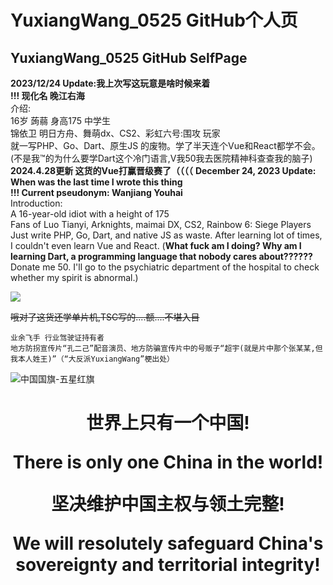 # YuxiangWang_0525 GitHub个人页
## YuxiangWang_0525 GitHub SelfPage
**2023/12/24 Update:我上次写这玩意是啥时候来着**   
**!!! 现化名 晚江右海**   
介绍:  
16岁 蒟蒻 身高175 中学生  
锦依卫 明日方舟、舞萌dx、CS2、彩虹六号:围攻 玩家  
就一写PHP、Go、Dart、原生JS 的废物。学了半天连个Vue和React都学不会。
(不是我™的为什么要学Dart这个冷门语言,V我50我去医院精神科查查我的脑子)  
**2024.4.28更新 这货的Vue打赢晋级赛了（（（（**
**December 24, 2023 Update: When was the last time I wrote this thing**  
**!!! Current pseudonym: Wanjiang Youhai**  
Introduction:  
A 16-year-old idiot with a height of 175  
Fans of Luo Tianyi, Arknights, maimai DX, CS2, Rainbow 6: Siege Players  
Just write PHP, Go, Dart, and native JS as waste. After learning lot of times, I couldn't even learn Vue and React. (**What fuck am I doing? Why am I learning Dart, a programming language that nobody cares about??????** Donate me 50. I'll go to the psychiatric department of the hospital to check whether my spirit is abnormal.)  

[![](https://pic1.afdiancdn.com/static/img/welcome/button-sponsorme.png)](https://afdian.net/a/YuxiangWang_0525)   

~~哦对了这货还学单片机,TSC写的....额....不堪入目~~

``` 归档
业余飞手 行业驾驶证持有者  
地方防拐宣传片“孔二己”配音演员、地方防骗宣传片中的号贩子“超宇(就是片中那个张某某,但我本人姓王)”（“大反派YuxiangWang”梗出处）
```

![中国国旗-五星红旗](https://i.postimg.cc/KYZ5zPQD/1024.png)<h1 align="center">世界上只有一个中国!
  
  There is only one China in the world!
  
 坚决维护中国主权与领土完整!
  
We will resolutely safeguard China's sovereignty and territorial integrity!</h1>
